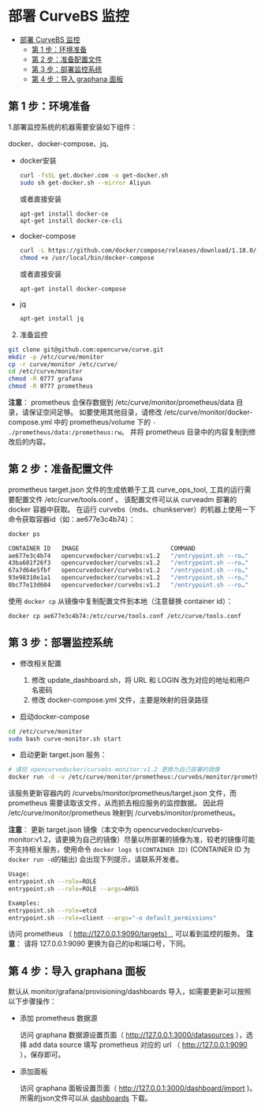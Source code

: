 部署 CurveBS 监控
===

- [部署 CurveBS 监控](#部署-curvebs-监控)
  - [第 1 步：环境准备](#第-1-步环境准备)
  - [第 2 步：准备配置文件](#第-2-步准备配置文件)
  - [第 3 步：部署监控系统](#第-3-步部署监控系统)
  - [第 4 步：导入 graphana 面板](#第-4-步导入-graphana-面板)

第 1 步：环境准备
---

1.部署监控系统的机器需要安装如下组件：

docker、docker-compose、jq、

- docker安装

  ```bash
  curl -fsSL get.docker.com -o get-docker.sh
  sudo sh get-docker.sh --mirror Aliyun
  ```

  或者直接安装

  ```bash
  apt-get install docker-ce
  apt-get install docker-ce-cli
  ```

- docker-compose

  ``` bash
  curl -L https://github.com/docker/compose/releases/download/1.18.0/docker-compose-`uname -s`-`uname -m` -o /usr/local/bin/docker-compose
  chmod +x /usr/local/bin/docker-compose
  ```

  或者直接安装

  ``` bash
  apt-get install docker-compose
  ```

- jq

  ```bash
  apt-get install jq
  ```

2. 准备监控

```bash
git clone git@github.com:opencurve/curve.git
mkdir -p /etc/curve/monitor
cp -r curve/monitor /etc/curve/
cd /etc/curve/monitor
chmod -R 0777 grafana
chmod -R 0777 prometheus
```

**注意**：
prometheus 会保存数据到 /etc/curve/monitor/prometheus/data 目录，请保证空间足够。
如要使用其他目录，请修改 /etc/curve/monitor/docker-compose.yml 中的 prometheus/volume 下的 `- ./prometheus/data:/prometheus:rw`。
并将 prometheus 目录中的内容复制到修改后的内容。

第 2 步：准备配置文件
---

prometheus target.json 文件的生成依赖于工具 curve_ops_tool, 工具的运行需要配置文件 /etc/curve/tools.conf 。
该配置文件可以从 curveadm 部署的 docker 容器中获取。
在运行 curvebs（mds、chunkserver）的机器上使用一下命令获取容器id（如：ae677e3c4b74）：
  
  ```bash
  docker ps

  CONTAINER ID   IMAGE                          COMMAND                  CREATED       STATUS       PORTS     NAMES
  ae677e3c4b74   opencurvedocker/curvebs:v1.2   "/entrypoint.sh --ro…"   3 hours ago   Up 3 hours             curvebs-chunkserver-8487da64a304
  43ba681f26f3   opencurvedocker/curvebs:v1.2   "/entrypoint.sh --ro…"   3 hours ago   Up 3 hours             curvebs-chunkserver-9bdcf13f6ec6
  67a7d64e5fbf   opencurvedocker/curvebs:v1.2   "/entrypoint.sh --ro…"   3 hours ago   Up 3 hours             curvebs-etcd-684a906fc55a
  93e98310e1a1   opencurvedocker/curvebs:v1.2   "/entrypoint.sh --ro…"   3 hours ago   Up 3 hours             curvebs-chunkserver-addd8d9120f9
  0bc77e13d604   opencurvedocker/curvebs:v1.2   "/entrypoint.sh --ro…"   3 hours ago   Up 3 hours             curvebs-mds-6b7274e16dca
  ```

使用 `docker cp` 从镜像中复制配置文件到本地（注意替换 container id）：

```bash
docker cp ae677e3c4b74:/etc/curve/tools.conf /etc/curve/tools.conf
```

第 3 步：部署监控系统
---

- 修改相关配置

  1. 修改 update_dashboard.sh，将 URL 和 LOGIN 改为对应的地址和用户名密码
  2. 修改 docker-compose.yml 文件，主要是映射的目录路径

- 启动docker-compose

```bash
cd /etc/curve/monitor
sudo bash curve-monitor.sh start
```

- 启动更新 target.json 服务：

```bash
# 请将 opencurvedocker/curvebs-monitor:v1.2 更换为自己部署的镜像
docker run -d -v /etc/curve/monitor/prometheus:/curvebs/monitor/prometheus -v /etc/curve/:/etc/curve/ opencurvedocker/curvebs-monitor:v1.2 entrypoint.sh --role=monitor
```

该服务更新容器内的 /curvebs/monitor/prometheus/target.json 文件，而 prometheus 需要读取该文件，从而抓去相应服务的监控数据。
因此将 /etc/curve/monitor/prometheus 映射到 /curvebs/monitor/prometheus。

**注意**：
更新 target.json 镜像（本文中为 opencurvedocker/curvebs-monitor:v1.2，请更换为自己的镜像）尽量以所部署的镜像为准，较老的镜像可能不支持相关服务，使用命令 `docker logs $(CONTAINER ID)` (CONTAINER ID 为`docker run -d`的输出) 会出现下列提示，请联系开发者。

```bash
Usage:
entrypoint.sh --role=ROLE
entrypoint.sh --role=ROLE --args=ARGS

Examples:
entrypoint.sh --role=etcd
entrypoint.sh --role=client --args="-o default_permissions"
```

访问 prometheus （ http://127.0.0.1:9090/targets）, 可以看到监控的服务。
**注意**：
请将 127.0.0.1:9090 更换为自己的ip和端口号，下同。

第 4 步：导入 graphana 面板
--

默认从 monitor/grafana/provisioning/dashboards 导入，如需要更新可以按照以下步骤操作：

- 添加 prometheus 数据源

  访问 graphana 数据源设置页面（ http://127.0.0.1:3000/datasources ），选择 add data source
  填写 prometheus 对应的 url （ http://127.0.0.1:9090 ），保存即可。

- 添加面板

  访问 graphana 面板设置页面（ http://127.0.0.1:3000/dashboard/import )。
  所需的json文件可以从 [dashboards](https://github.com/opencurve/curve/tree/master/monitor/grafana/provisioning/dashboards) 下载。
